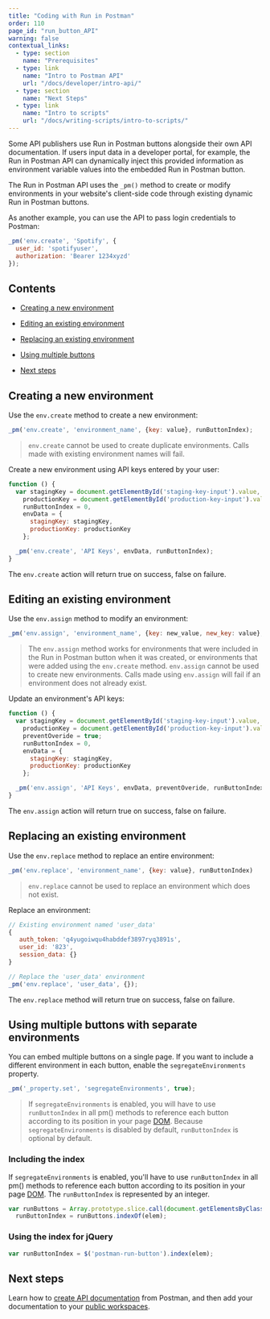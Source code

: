 ```yaml
---
title: "Coding with Run in Postman"
order: 110
page_id: "run_button_API"
warning: false
contextual_links:
  - type: section
    name: "Prerequisites"
  - type: link
    name: "Intro to Postman API"
    url: "/docs/developer/intro-api/"
  - type: section
    name: "Next Steps"
  - type: link
    name: "Intro to scripts"
    url: "/docs/writing-scripts/intro-to-scripts/"
---
```


Some API publishers use Run in Postman buttons alongside their own API documentation. If users input data in a developer portal, for example, the Run in Postman API can dynamically inject this provided information as environment variable values into the embedded Run in Postman button.

The Run in Postman API uses the `_pm()` method to create or modify environments in your website's client-side code through existing dynamic Run in Postman buttons.

As another example, you can use the API to pass login credentials to Postman:

```javascript
_pm('env.create', 'Spotify', {
  user_id: 'spotifyuser',
  authorization: 'Bearer 1234xyzd'
});
```

## Contents

* [Creating a new environment](#creating-a-new-environment)

* [Editing an existing environment](#editing-an-existing-environment)

* [Replacing an existing environment](#replacing-an-existing-environment)

* [Using multiple buttons](#using-multiple-buttons-with-separate-environments)

* [Next steps](#next-steps)

## Creating a new environment

Use the `env.create` method to create a new environment:

```javascript
_pm('env.create', 'environment_name', {key: value}, runButtonIndex);
```

> `env.create` cannot be used to create duplicate environments. Calls made with existing environment names will fail.  

Create a new environment using API keys entered by your user:

```javascript
function () {
  var stagingKey = document.getElementById('staging-key-input').value,
    productionKey = document.getElementById('production-key-input').value,
    runButtonIndex = 0,
    envData = {
      stagingKey: stagingKey,
      productionKey: productionKey
    };

  _pm('env.create', 'API Keys', envData, runButtonIndex);
}
```

The `env.create` action will return true on success, false on failure.

## Editing an existing environment

Use the `env.assign` method to modify an environment:

```javascript
_pm('env.assign', 'environment_name', {key: new_value, new_key: value}, preventDefault, runButtonIndex)
```

> The `env.assign` method works for environments that were included in the Run in Postman button when it was created, or environments that were added using the `env.create` method.
> `env.assign` cannot be used to create new environments. Calls made using `env.assign` will fail if an environment does not already exist.

Update an environment's API keys:

```javascript
function () {
  var stagingKey = document.getElementById('staging-key-input').value,
    productionKey = document.getElementById('production-key-input').value,
    preventOveride = true;
    runButtonIndex = 0,
    envData = {
      stagingKey: stagingKey,
      productionKey: productionKey
    };

  _pm('env.assign', 'API Keys', envData, preventOveride, runButtonIndex);
}
```

The `env.assign` action will return true on success, false on failure.

## Replacing an existing environment

Use the `env.replace` method to replace an entire environment:

```javascript
_pm('env.replace', 'environment_name', {key: value}, runButtonIndex)
```

> `env.replace` cannot be used to replace an environment which does not exist.

Replace an environment:

```javascript
// Existing environment named 'user_data'
{
   auth_token: 'q4yugoiwqu4habddef3897ryq3891s',
   user_id: '823',
   session_data: {}
}

// Replace the 'user_data' environment
_pm('env.replace', 'user_data', {});
```

The `env.replace` method will return true on success, false on failure.

## Using multiple buttons with separate environments

You can embed multiple buttons on a single page. If you want to include a different environment in each button, enable the `segregateEnvironments` property.

```javascript
_pm('_property.set', 'segregateEnvironments', true);
```

> If `segregateEnvironments` is enabled, you will have to use `runButtonIndex` in all pm() methods to reference each button according to its position in your page [DOM](https://developer.mozilla.org/en-US/docs/Web/API/Document_Object_Model). Because `segregateEnvironments` is disabled by default, `runButtonIndex` is optional by default.

### Including the index

If `segregateEnvironments` is enabled, you'll have to use `runButtonIndex` in all pm() methods to reference each button according to its position in your page [DOM](https://developer.mozilla.org/en-US/docs/Web/API/Document_Object_Model). The `runButtonIndex` is represented by an integer.

```javascript
var runButtons = Array.prototype.slice.call(document.getElementsByClassName('postman-run-button')),
  runButtonIndex = runButtons.indexOf(elem);
```

### Using the index for jQuery

```javascript
var runButtonIndex = $('postman-run-button').index(elem);
```

## Next steps

Learn how to [create API documentation](/docs/publishing-your-api/documenting-your-api/) from Postman, and then add your documentation to your [public workspaces](/docs/publishing-your-api/publish-public-api).
